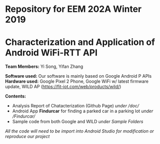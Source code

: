 # Repository for EEM 202A Winter 2019
# Characterization and Application of Android WiFi-RTT API

__Team Members:__ Yi Song, Yifan Zhang

__Software used:__ Our software is mainly based on Google Android P APIs
__Hardware used:__ Google Pixel 2 Phone, Google WiFi w/ latest firmware update, WILD AP (https://fit-iot.com/web/products/wild/)

__Contents:__
  * Analysis Report of Chatacterization (Github Page) _under /doc/_
  * Android App __Findurcar__ for finding a parked car in a parking lot _under /Findurcar/_
  * Sample code from both Google and WILD _under Sample Folders_
  
_All the code will need to be import into Android Studio for modification or reproduce our project_
